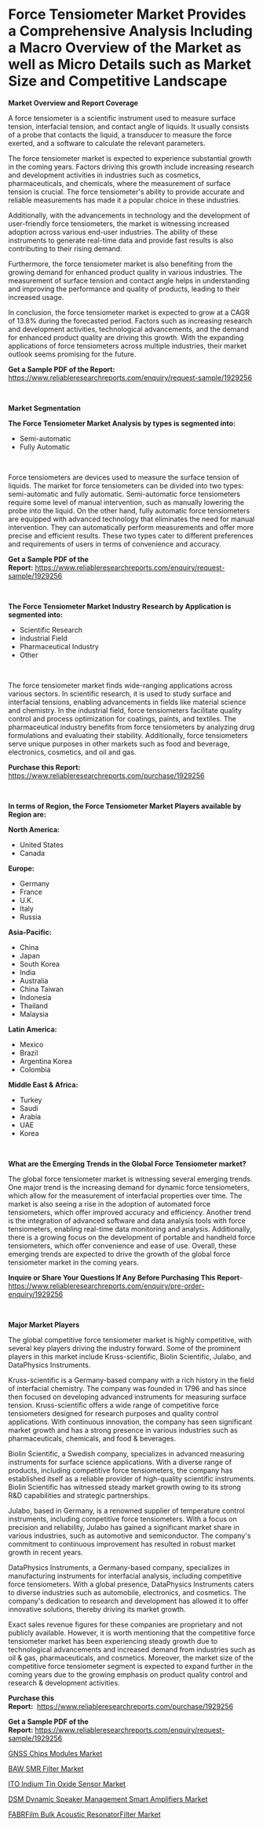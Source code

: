 <p><h1>Force Tensiometer Market Provides a Comprehensive Analysis Including a Macro Overview of the Market as well as Micro Details such as Market Size and Competitive Landscape</h1></p><p><strong>Market Overview and Report Coverage</strong></p>
<p><p>A force tensiometer is a scientific instrument used to measure surface tension, interfacial tension, and contact angle of liquids. It usually consists of a probe that contacts the liquid, a transducer to measure the force exerted, and a software to calculate the relevant parameters.</p><p>The force tensiometer market is expected to experience substantial growth in the coming years. Factors driving this growth include increasing research and development activities in industries such as cosmetics, pharmaceuticals, and chemicals, where the measurement of surface tension is crucial. The force tensiometer's ability to provide accurate and reliable measurements has made it a popular choice in these industries.</p><p>Additionally, with the advancements in technology and the development of user-friendly force tensiometers, the market is witnessing increased adoption across various end-user industries. The ability of these instruments to generate real-time data and provide fast results is also contributing to their rising demand.</p><p>Furthermore, the force tensiometer market is also benefiting from the growing demand for enhanced product quality in various industries. The measurement of surface tension and contact angle helps in understanding and improving the performance and quality of products, leading to their increased usage.</p><p>In conclusion, the force tensiometer market is expected to grow at a CAGR of 13.8% during the forecasted period. Factors such as increasing research and development activities, technological advancements, and the demand for enhanced product quality are driving this growth. With the expanding applications of force tensiometers across multiple industries, their market outlook seems promising for the future.</p></p>
<p><strong>Get a Sample PDF of the Report:</strong> <a href="https://www.reliableresearchreports.com/enquiry/request-sample/1929256">https://www.reliableresearchreports.com/enquiry/request-sample/1929256</a></p>
<p>&nbsp;</p>
<p><strong>Market Segmentation</strong></p>
<p><strong>The Force Tensiometer Market Analysis by types is segmented into:</strong></p>
<p><ul><li>Semi-automatic</li><li>Fully Automatic</li></ul></p>
<p>&nbsp;</p>
<p><p>Force tensiometers are devices used to measure the surface tension of liquids. The market for force tensiometers can be divided into two types: semi-automatic and fully automatic. Semi-automatic force tensiometers require some level of manual intervention, such as manually lowering the probe into the liquid. On the other hand, fully automatic force tensiometers are equipped with advanced technology that eliminates the need for manual intervention. They can automatically perform measurements and offer more precise and efficient results. These two types cater to different preferences and requirements of users in terms of convenience and accuracy.</p></p>
<p><strong>Get a Sample PDF of the Report:</strong>&nbsp;<a href="https://www.reliableresearchreports.com/enquiry/request-sample/1929256">https://www.reliableresearchreports.com/enquiry/request-sample/1929256</a></p>
<p>&nbsp;</p>
<p><strong>The Force Tensiometer Market Industry Research by Application is segmented into:</strong></p>
<p><ul><li>Scientific Research</li><li>Industrial Field</li><li>Pharmaceutical Industry</li><li>Other</li></ul></p>
<p>&nbsp;</p>
<p><p>The force tensiometer market finds wide-ranging applications across various sectors. In scientific research, it is used to study surface and interfacial tensions, enabling advancements in fields like material science and chemistry. In the industrial field, force tensiometers facilitate quality control and process optimization for coatings, paints, and textiles. The pharmaceutical industry benefits from force tensiometers by analyzing drug formulations and evaluating their stability. Additionally, force tensiometers serve unique purposes in other markets such as food and beverage, electronics, cosmetics, and oil and gas.</p></p>
<p><strong>Purchase this Report:</strong>&nbsp; <a href="https://www.reliableresearchreports.com/purchase/1929256">https://www.reliableresearchreports.com/purchase/1929256</a></p>
<p>&nbsp;</p>
<p><strong>In terms of Region, the Force Tensiometer Market Players available by Region are:</strong></p>
<p>
    <p> <strong> North America: </strong>
        <ul>
            <li>United States</li>
            <li>Canada</li>
        </ul>
        </p> 
    <p> <strong> Europe: </strong>
        <ul>
            <li>Germany</li>
            <li>France</li>
            <li>U.K.</li>
            <li>Italy</li>
            <li>Russia</li>
        </ul>
        </p> 
    <p> <strong> Asia-Pacific: </strong>
        <ul>
            <li>China</li>
            <li>Japan</li>
            <li>South Korea</li>
            <li>India</li>
            <li>Australia</li>
            <li>China Taiwan</li>
            <li>Indonesia</li>
            <li>Thailand</li>
            <li>Malaysia</li>
        </ul>
        </p> 
    <p> <strong> Latin America: </strong>
        <ul>
            <li>Mexico</li>
            <li>Brazil</li>
            <li>Argentina Korea</li>
            <li>Colombia</li>
        </ul>
        </p> 
    <p> <strong> Middle East & Africa: </strong>
        <ul>
            <li>Turkey</li>
            <li>Saudi</li>
            <li>Arabia</li>
            <li>UAE</li>
            <li>Korea</li>
        </ul>
    </p>
    </p>
<p>&nbsp;</p>
<p><strong>What are the Emerging Trends in the Global Force Tensiometer market?</strong></p>
<p><p>The global force tensiometer market is witnessing several emerging trends. One major trend is the increasing demand for dynamic force tensiometers, which allow for the measurement of interfacial properties over time. The market is also seeing a rise in the adoption of automated force tensiometers, which offer improved accuracy and efficiency. Another trend is the integration of advanced software and data analysis tools with force tensiometers, enabling real-time data monitoring and analysis. Additionally, there is a growing focus on the development of portable and handheld force tensiometers, which offer convenience and ease of use. Overall, these emerging trends are expected to drive the growth of the global force tensiometer market in the coming years.</p></p>
<p><strong>Inquire or Share Your Questions If Any Before Purchasing This Report</strong>- <a href="https://www.reliableresearchreports.com/enquiry/pre-order-enquiry/1929256">https://www.reliableresearchreports.com/enquiry/pre-order-enquiry/1929256</a></p>
<p>&nbsp;</p>
<p><strong>Major Market Players</strong></p>
<p><p>The global competitive force tensiometer market is highly competitive, with several key players driving the industry forward. Some of the prominent players in this market include Kruss-scientific, Biolin Scientific, Julabo, and DataPhysics Instruments. </p><p>Kruss-scientific is a Germany-based company with a rich history in the field of interfacial chemistry. The company was founded in 1796 and has since then focused on developing advanced instruments for measuring surface tension. Kruss-scientific offers a wide range of competitive force tensiometers designed for research purposes and quality control applications. With continuous innovation, the company has seen significant market growth and has a strong presence in various industries such as pharmaceuticals, chemicals, and food & beverages.</p><p>Biolin Scientific, a Swedish company, specializes in advanced measuring instruments for surface science applications. With a diverse range of products, including competitive force tensiometers, the company has established itself as a reliable provider of high-quality scientific instruments. Biolin Scientific has witnessed steady market growth owing to its strong R&D capabilities and strategic partnerships.</p><p>Julabo, based in Germany, is a renowned supplier of temperature control instruments, including competitive force tensiometers. With a focus on precision and reliability, Julabo has gained a significant market share in various industries, such as automotive and semiconductor. The company's commitment to continuous improvement has resulted in robust market growth in recent years.</p><p>DataPhysics Instruments, a Germany-based company, specializes in manufacturing instruments for interfacial analysis, including competitive force tensiometers. With a global presence, DataPhysics Instruments caters to diverse industries such as automobile, electronics, and cosmetics. The company's dedication to research and development has allowed it to offer innovative solutions, thereby driving its market growth.</p><p>Exact sales revenue figures for these companies are proprietary and not publicly available. However, it is worth mentioning that the competitive force tensiometer market has been experiencing steady growth due to technological advancements and increased demand from industries such as oil & gas, pharmaceuticals, and cosmetics. Moreover, the market size of the competitive force tensiometer segment is expected to expand further in the coming years due to the growing emphasis on product quality control and research & development activities.</p></p>
<p><strong>Purchase this Report:</strong>&nbsp;&nbsp;<a href="https://www.reliableresearchreports.com/purchase/1929256">https://www.reliableresearchreports.com/purchase/1929256</a></p>
<p></p>
<p><strong>Get a Sample PDF of the Report:</strong>&nbsp;<a href="https://www.reliableresearchreports.com/enquiry/request-sample/1929256">https://www.reliableresearchreports.com/enquiry/request-sample/1929256</a></p>
<p><p><a href="https://medium.com/@kimzemlak1955/decoding-gnss-chips-modules-market-metrics-market-share-trends-and-growth-patterns-a721e3e083d2">GNSS Chips Modules Market</a></p><p><a href="https://medium.com/@hesterorn1944/baw-smr-filter-market-size-market-outlook-and-market-forecast-2023-to-2030-91d4abc87622">BAW SMR Filter Market</a></p><p><a href="https://medium.com/@tobyyundt2023/ito-indium-tin-oxide-sensor-market-the-key-to-successful-business-strategy-forecast-till-2030-b67ec91179ae">ITO Indium Tin Oxide Sensor Market</a></p><p><a href="https://medium.com/@ruthgaylord1929/dsm-dynamic-speaker-management-smart-amplifiers-market-size-cagr-trends-2024-2030-d00bddb3d826">DSM Dynamic Speaker Management Smart Amplifiers Market</a></p><p><a href="https://medium.com/@eliasmann73/fabrfilm-bulk-acoustic-resonatorfilter-market-size-cagr-trends-2024-2030-2b27ac7144ff">FABRFilm Bulk Acoustic ResonatorFilter Market</a></p></p>